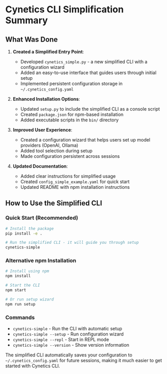 # Cynetics CLI Simplification Summary

## What Was Done

1. **Created a Simplified Entry Point**:
   - Developed `cynetics_simple.py` - a new simplified CLI with a configuration wizard
   - Added an easy-to-use interface that guides users through initial setup
   - Implemented persistent configuration storage in `~/.cynetics_config.yaml`

2. **Enhanced Installation Options**:
   - Updated `setup.py` to include the simplified CLI as a console script
   - Created `package.json` for npm-based installation
   - Added executable scripts in the `bin/` directory

3. **Improved User Experience**:
   - Created a configuration wizard that helps users set up model providers (OpenAI, Ollama)
   - Added tool selection during setup
   - Made configuration persistent across sessions

4. **Updated Documentation**:
   - Added clear instructions for simplified usage
   - Created `config_simple_example.yaml` for quick start
   - Updated README with npm installation instructions

## How to Use the Simplified CLI

### Quick Start (Recommended)
```bash
# Install the package
pip install -e .

# Run the simplified CLI - it will guide you through setup
cynetics-simple
```

### Alternative npm Installation
```bash
# Install using npm
npm install

# Start the CLI
npm start

# Or run setup wizard
npm run setup
```

### Commands
- `cynetics-simple` - Run the CLI with automatic setup
- `cynetics-simple --setup` - Run configuration wizard
- `cynetics-simple --repl` - Start in REPL mode
- `cynetics-simple --version` - Show version information

The simplified CLI automatically saves your configuration to `~/.cynetics_config.yaml` for future sessions, making it much easier to get started with Cynetics CLI.